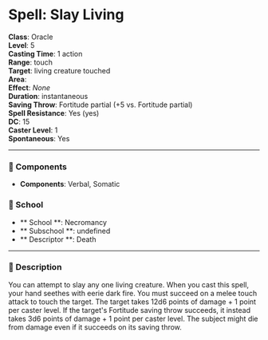 
# Spell: Slay Living
**Class**: Oracle  
**Level**: 5  
**Casting Time**: 1 action  
**Range**: touch  
**Target**: living creature touched  
**Area**:   
**Effect**: _None_  
**Duration**: instantaneous  
**Saving Throw**: Fortitude partial (+5 vs. Fortitude partial)  
**Spell Resistance**: Yes (yes)  
**DC**: 15  
**Caster Level**: 1  
**Spontaneous**: Yes

---

### 🔮 Components
- **Components**: Verbal, Somatic

### 🏫 School
- ** School **: Necromancy
- ** Subschool **: undefined
- ** Descriptor **: Death
---

### 📜 Description
You can attempt to slay any one living creature. When you cast this spell, your hand seethes with eerie dark fire. You must succeed on a melee touch attack to touch the target. The target takes 12d6 points of damage + 1 point per caster level. If the target's Fortitude saving throw succeeds, it instead takes 3d6 points of damage + 1 point per caster level. The subject might die from damage even if it succeeds on its saving throw.
